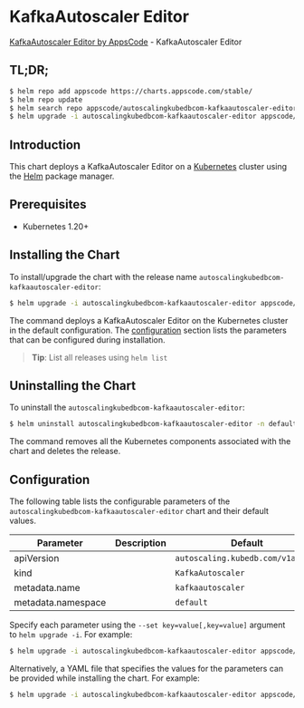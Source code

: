 # KafkaAutoscaler Editor

[KafkaAutoscaler Editor by AppsCode](https://appscode.com) - KafkaAutoscaler Editor

## TL;DR;

```bash
$ helm repo add appscode https://charts.appscode.com/stable/
$ helm repo update
$ helm search repo appscode/autoscalingkubedbcom-kafkaautoscaler-editor --version=v0.23.0
$ helm upgrade -i autoscalingkubedbcom-kafkaautoscaler-editor appscode/autoscalingkubedbcom-kafkaautoscaler-editor -n default --create-namespace --version=v0.23.0
```

## Introduction

This chart deploys a KafkaAutoscaler Editor on a [Kubernetes](http://kubernetes.io) cluster using the [Helm](https://helm.sh) package manager.

## Prerequisites

- Kubernetes 1.20+

## Installing the Chart

To install/upgrade the chart with the release name `autoscalingkubedbcom-kafkaautoscaler-editor`:

```bash
$ helm upgrade -i autoscalingkubedbcom-kafkaautoscaler-editor appscode/autoscalingkubedbcom-kafkaautoscaler-editor -n default --create-namespace --version=v0.23.0
```

The command deploys a KafkaAutoscaler Editor on the Kubernetes cluster in the default configuration. The [configuration](#configuration) section lists the parameters that can be configured during installation.

> **Tip**: List all releases using `helm list`

## Uninstalling the Chart

To uninstall the `autoscalingkubedbcom-kafkaautoscaler-editor`:

```bash
$ helm uninstall autoscalingkubedbcom-kafkaautoscaler-editor -n default
```

The command removes all the Kubernetes components associated with the chart and deletes the release.

## Configuration

The following table lists the configurable parameters of the `autoscalingkubedbcom-kafkaautoscaler-editor` chart and their default values.

|     Parameter      | Description |                   Default                    |
|--------------------|-------------|----------------------------------------------|
| apiVersion         |             | <code>autoscaling.kubedb.com/v1alpha1</code> |
| kind               |             | <code>KafkaAutoscaler</code>                 |
| metadata.name      |             | <code>kafkaautoscaler</code>                 |
| metadata.namespace |             | <code>default</code>                         |


Specify each parameter using the `--set key=value[,key=value]` argument to `helm upgrade -i`. For example:

```bash
$ helm upgrade -i autoscalingkubedbcom-kafkaautoscaler-editor appscode/autoscalingkubedbcom-kafkaautoscaler-editor -n default --create-namespace --version=v0.23.0 --set apiVersion=autoscaling.kubedb.com/v1alpha1
```

Alternatively, a YAML file that specifies the values for the parameters can be provided while
installing the chart. For example:

```bash
$ helm upgrade -i autoscalingkubedbcom-kafkaautoscaler-editor appscode/autoscalingkubedbcom-kafkaautoscaler-editor -n default --create-namespace --version=v0.23.0 --values values.yaml
```
